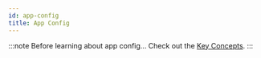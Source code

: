 ```yaml
---
id: app-config
title: App Config
---
```


:::note Before learning about app config...
Check out the [Key Concepts](/docs/mobile/concepts/key-concepts).
:::
